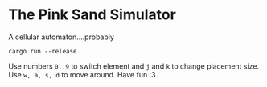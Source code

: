 # The Pink Sand Simulator
A cellular automaton....probably

```
cargo run --release
```

Use numbers `0..9` to switch element and `j` and `k` to change placement size.
Use `w, a, s, d` to move around.
Have fun :3 